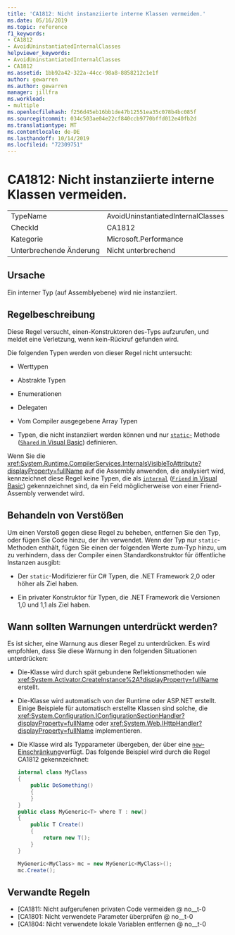 ```yaml
---
title: 'CA1812: Nicht instanziierte interne Klassen vermeiden.'
ms.date: 05/16/2019
ms.topic: reference
f1_keywords:
- CA1812
- AvoidUninstantiatedInternalClasses
helpviewer_keywords:
- AvoidUninstantiatedInternalClasses
- CA1812
ms.assetid: 1bb92a42-322a-44cc-98a8-8858212c1e1f
author: gewarren
ms.author: gewarren
manager: jillfra
ms.workload:
- multiple
ms.openlocfilehash: f256d45eb16bb1de47b12551ea35c078b4bc085f
ms.sourcegitcommit: 034c503ae04e22cf840ccb9770bffd012e40fb2d
ms.translationtype: MT
ms.contentlocale: de-DE
ms.lasthandoff: 10/14/2019
ms.locfileid: "72309751"
---
```

# <a name="ca1812-avoid-uninstantiated-internal-classes"></a>CA1812: Nicht instanziierte interne Klassen vermeiden.

|||
|-|-|
|TypeName|AvoidUninstantiatedInternalClasses|
|CheckId|CA1812|
|Kategorie|Microsoft.Performance|
|Unterbrechende Änderung|Nicht unterbrechend|

## <a name="cause"></a>Ursache

Ein interner Typ (auf Assemblyebene) wird nie instanziiert.

## <a name="rule-description"></a>Regelbeschreibung

Diese Regel versucht, einen-Konstruktoren des-Typs aufzurufen, und meldet eine Verletzung, wenn kein-Rückruf gefunden wird.

Die folgenden Typen werden von dieser Regel nicht untersucht:

- Werttypen

- Abstrakte Typen

- Enumerationen

- Delegaten

- Vom Compiler ausgegebene Array Typen

- Typen, die nicht instanziiert werden können und nur [`static`-](/dotnet/csharp/language-reference/keywords/static) Methode ([`Shared` in Visual Basic](/dotnet/visual-basic/language-reference/modifiers/shared)) definieren.

Wenn Sie die <xref:System.Runtime.CompilerServices.InternalsVisibleToAttribute?displayProperty=fullName> auf die Assembly anwenden, die analysiert wird, kennzeichnet diese Regel keine Typen, die als [`internal`](/dotnet/csharp/language-reference/keywords/internal) ([`Friend` in Visual Basic](/dotnet/visual-basic/language-reference/modifiers/friend)) gekennzeichnet sind, da ein Feld möglicherweise von einer Friend-Assembly verwendet wird.

## <a name="how-to-fix-violations"></a>Behandeln von Verstößen

Um einen Verstoß gegen diese Regel zu beheben, entfernen Sie den Typ, oder fügen Sie Code hinzu, der ihn verwendet. Wenn der Typ nur `static`-Methoden enthält, fügen Sie einen der folgenden Werte zum-Typ hinzu, um zu verhindern, dass der Compiler einen Standardkonstruktor für öffentliche Instanzen ausgibt:

- Der `static`-Modifizierer für C# Typen, die .NET Framework 2,0 oder höher als Ziel haben.

- Ein privater Konstruktor für Typen, die .NET Framework die Versionen 1,0 und 1,1 als Ziel haben.

## <a name="when-to-suppress-warnings"></a>Wann sollten Warnungen unterdrückt werden?

Es ist sicher, eine Warnung aus dieser Regel zu unterdrücken. Es wird empfohlen, dass Sie diese Warnung in den folgenden Situationen unterdrücken:

- Die-Klasse wird durch spät gebundene Reflektionsmethoden wie <xref:System.Activator.CreateInstance%2A?displayProperty=fullName> erstellt.

- Die-Klasse wird automatisch von der Runtime oder ASP.NET erstellt. Einige Beispiele für automatisch erstellte Klassen sind solche, die <xref:System.Configuration.IConfigurationSectionHandler?displayProperty=fullName> oder <xref:System.Web.IHttpHandler?displayProperty=fullName> implementieren.

- Die Klasse wird als Typparameter übergeben, der über eine [`new`-Einschränkung](/dotnet/csharp/language-reference/keywords/new-constraint)verfügt. Das folgende Beispiel wird durch die Regel CA1812 gekennzeichnet:

    ```csharp
    internal class MyClass
    {
        public DoSomething()
        {
        }
    }
    public class MyGeneric<T> where T : new()
    {
        public T Create()
        {
            return new T();
        }
    }

    MyGeneric<MyClass> mc = new MyGeneric<MyClass>();
    mc.Create();
    ```

## <a name="related-rules"></a>Verwandte Regeln

- [CA1811: Nicht aufgerufenen privaten Code vermeiden @ no__t-0
- [CA1801: Nicht verwendete Parameter überprüfen @ no__t-0
- [CA1804: Nicht verwendete lokale Variablen entfernen @ no__t-0